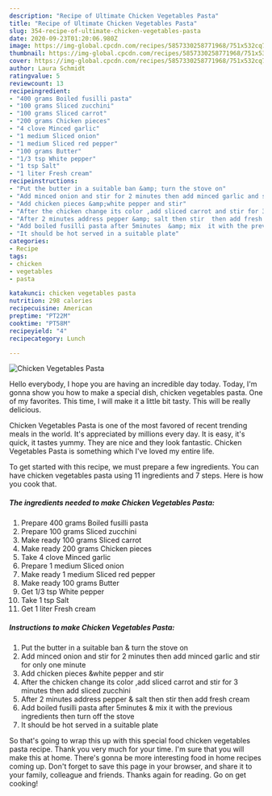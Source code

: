 ```yaml
---
description: "Recipe of Ultimate Chicken Vegetables Pasta"
title: "Recipe of Ultimate Chicken Vegetables Pasta"
slug: 354-recipe-of-ultimate-chicken-vegetables-pasta
date: 2020-09-23T01:20:06.980Z
image: https://img-global.cpcdn.com/recipes/5857330258771968/751x532cq70/chicken-vegetables-pasta-recipe-main-photo.jpg
thumbnail: https://img-global.cpcdn.com/recipes/5857330258771968/751x532cq70/chicken-vegetables-pasta-recipe-main-photo.jpg
cover: https://img-global.cpcdn.com/recipes/5857330258771968/751x532cq70/chicken-vegetables-pasta-recipe-main-photo.jpg
author: Laura Schmidt
ratingvalue: 5
reviewcount: 13
recipeingredient:
- "400 grams Boiled fusilli pasta"
- "100 grams Sliced zucchini"
- "100 grams Sliced carrot"
- "200 grams Chicken pieces"
- "4 clove Minced garlic"
- "1 medium Sliced onion"
- "1 medium Sliced red pepper"
- "100 grams Butter"
- "1/3 tsp White pepper"
- "1 tsp Salt"
- "1 liter Fresh cream"
recipeinstructions:
- "Put the butter in a suitable ban &amp; turn the stove on"
- "Add minced onion and stir for 2 minutes then add minced garlic and stir for only one minute"
- "Add chicken pieces &amp;white pepper and stir"
- "After the chicken change its color ,add sliced carrot and stir for 3 minutes then add sliced zucchini"
- "After 2 minutes address pepper &amp; salt then stir  then add fresh cream"
- "Add boiled fusilli pasta after 5minutes  &amp; mix  it with the previous ingredients then turn off the stove"
- "It should be hot served in a suitable plate"
categories:
- Recipe
tags:
- chicken
- vegetables
- pasta

katakunci: chicken vegetables pasta 
nutrition: 298 calories
recipecuisine: American
preptime: "PT22M"
cooktime: "PT58M"
recipeyield: "4"
recipecategory: Lunch

---
```



![Chicken Vegetables Pasta](https://img-global.cpcdn.com/recipes/5857330258771968/751x532cq70/chicken-vegetables-pasta-recipe-main-photo.jpg)

Hello everybody, I hope you are having an incredible day today. Today, I'm gonna show you how to make a special dish, chicken vegetables pasta. One of my favorites. This time, I will make it a little bit tasty. This will be really delicious.

Chicken Vegetables Pasta is one of the most favored of recent trending meals in the world. It's appreciated by millions every day. It is easy, it's quick, it tastes yummy. They are nice and they look fantastic. Chicken Vegetables Pasta is something which I've loved my entire life.




To get started with this recipe, we must prepare a few ingredients. You can have chicken vegetables pasta using 11 ingredients and 7 steps. Here is how you cook that.

<!--inarticleads1-->

##### The ingredients needed to make Chicken Vegetables Pasta:

1. Prepare 400 grams Boiled fusilli pasta
1. Prepare 100 grams Sliced zucchini
1. Make ready 100 grams Sliced carrot
1. Make ready 200 grams Chicken pieces
1. Take 4 clove Minced garlic
1. Prepare 1 medium Sliced onion
1. Make ready 1 medium Sliced red pepper
1. Make ready 100 grams Butter
1. Get 1/3 tsp White pepper
1. Take 1 tsp Salt
1. Get 1 liter Fresh cream




<!--inarticleads2-->

##### Instructions to make Chicken Vegetables Pasta:

1. Put the butter in a suitable ban &amp; turn the stove on
1. Add minced onion and stir for 2 minutes then add minced garlic and stir for only one minute
1. Add chicken pieces &amp;white pepper and stir
1. After the chicken change its color ,add sliced carrot and stir for 3 minutes then add sliced zucchini
1. After 2 minutes address pepper &amp; salt then stir  then add fresh cream
1. Add boiled fusilli pasta after 5minutes  &amp; mix  it with the previous ingredients then turn off the stove
1. It should be hot served in a suitable plate




So that's going to wrap this up with this special food chicken vegetables pasta recipe. Thank you very much for your time. I'm sure that you will make this at home. There's gonna be more interesting food in home recipes coming up. Don't forget to save this page in your browser, and share it to your family, colleague and friends. Thanks again for reading. Go on get cooking!
